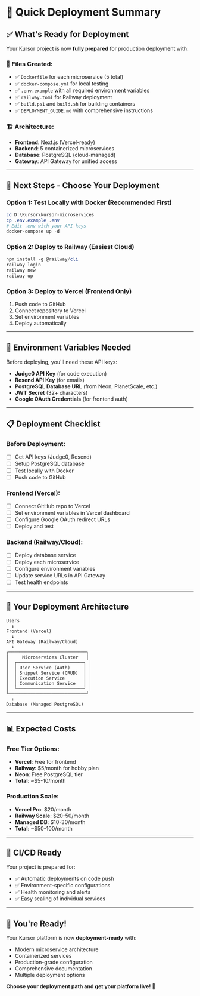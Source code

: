 # 🎯 Quick Deployment Summary

## ✅ **What's Ready for Deployment**

Your Kursor project is now **fully prepared** for production deployment with:

### **📁 Files Created:**

- ✅ `Dockerfile` for each microservice (5 total)
- ✅ `docker-compose.yml` for local testing
- ✅ `.env.example` with all required environment variables
- ✅ `railway.toml` for Railway deployment
- ✅ `build.ps1` and `build.sh` for building containers
- ✅ `DEPLOYMENT_GUIDE.md` with comprehensive instructions

### **🏗️ Architecture:**

- **Frontend**: Next.js (Vercel-ready)
- **Backend**: 5 containerized microservices
- **Database**: PostgreSQL (cloud-managed)
- **Gateway**: API Gateway for unified access

---

## 🚀 **Next Steps - Choose Your Deployment**

### **Option 1: Test Locally with Docker** (Recommended First)

```powershell
cd D:\Kursor\kursor-microservices
cp .env.example .env
# Edit .env with your API keys
docker-compose up -d
```

### **Option 2: Deploy to Railway** (Easiest Cloud)

```powershell
npm install -g @railway/cli
railway login
railway new
railway up
```

### **Option 3: Deploy to Vercel (Frontend Only)**

1. Push code to GitHub
2. Connect repository to Vercel
3. Set environment variables
4. Deploy automatically

---

## 🔧 **Environment Variables Needed**

Before deploying, you'll need these API keys:

- **Judge0 API Key** (for code execution)
- **Resend API Key** (for emails)
- **PostgreSQL Database URL** (from Neon, PlanetScale, etc.)
- **JWT Secret** (32+ characters)
- **Google OAuth Credentials** (for frontend auth)

---

## 📋 **Deployment Checklist**

### **Before Deployment:**

- [ ] Get API keys (Judge0, Resend)
- [ ] Setup PostgreSQL database
- [ ] Test locally with Docker
- [ ] Push code to GitHub

### **Frontend (Vercel):**

- [ ] Connect GitHub repo to Vercel
- [ ] Set environment variables in Vercel dashboard
- [ ] Configure Google OAuth redirect URLs
- [ ] Deploy and test

### **Backend (Railway/Cloud):**

- [ ] Deploy database service
- [ ] Deploy each microservice
- [ ] Configure environment variables
- [ ] Update service URLs in API Gateway
- [ ] Test health endpoints

---

## 🎯 **Your Deployment Architecture**

```
Users
  ↓
Frontend (Vercel)
  ↓
API Gateway (Railway/Cloud)
  ↓
┌─────────────────────────────┐
│     Microservices Cluster   │
│  ┌─────────────────────────┐ │
│  │ User Service (Auth)     │ │
│  │ Snippet Service (CRUD)  │ │
│  │ Execution Service       │ │
│  │ Communication Service   │ │
│  └─────────────────────────┘ │
└─────────────────────────────┘
  ↓
Database (Managed PostgreSQL)
```

---

## 📊 **Expected Costs**

### **Free Tier Options:**

- **Vercel**: Free for frontend
- **Railway**: $5/month for hobby plan
- **Neon**: Free PostgreSQL tier
- **Total**: ~$5-10/month

### **Production Scale:**

- **Vercel Pro**: $20/month
- **Railway Scale**: $20-50/month
- **Managed DB**: $10-30/month
- **Total**: ~$50-100/month

---

## 🔄 **CI/CD Ready**

Your project is prepared for:

- ✅ Automatic deployments on code push
- ✅ Environment-specific configurations
- ✅ Health monitoring and alerts
- ✅ Easy scaling of individual services

---

## 🎉 **You're Ready!**

Your Kursor platform is now **deployment-ready** with:

- Modern microservice architecture
- Containerized services
- Production-grade configuration
- Comprehensive documentation
- Multiple deployment options

**Choose your deployment path and get your platform live! 🚀**
